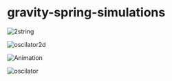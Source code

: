 # gravity-spring-simulations

![2string](https://github.com/Jingyue-Wu/gravity-spring-simulations/assets/75918217/1e6ba2be-eba8-4e1b-91ab-eb373dd9f491)

![oscilator2d](https://github.com/Jingyue-Wu/gravity-spring-simulations/assets/75918217/84b0d979-9627-48d9-8930-e6802865e29f)

![Animation](https://github.com/Jingyue-Wu/gravity-spring-simulations/assets/75918217/c15d9758-6fbc-4caf-a407-1c71827a2b77)

![oscilator](https://github.com/Jingyue-Wu/gravity-spring-simulations/assets/75918217/eaec24d4-8de2-4bce-976d-f95123bc3fbf)
